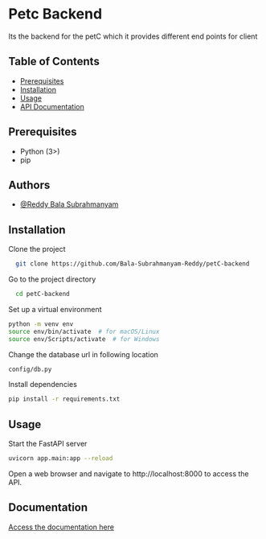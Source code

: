 
# Petc Backend

Its the backend for the petC which it provides different end points for client

## Table of Contents

- [Prerequisites](#prerequisites)
- [Installation](#installation)
- [Usage](#usage)
- [API Documentation](#api-documentation)

## Prerequisites

- Python (3>)
- pip 


## Authors

- [@Reddy Bala Subrahmanyam](https://github.com/Bala-Subrahmanyam-Reddy/)


## Installation

Clone the project

```bash
  git clone https://github.com/Bala-Subrahmanyam-Reddy/petC-backend
```

Go to the project directory

```bash
  cd petC-backend
```

Set up a virtual environment
```bash
python -m venv env
source env/bin/activate  # for macOS/Linux
source env/Scripts/activate  # for Windows
```
Change the database  url in following location 
```bash
config/db.py
```

Install dependencies
```bash
pip install -r requirements.txt
```
## Usage

Start the FastAPI server
```bash
uvicorn app.main:app --reload
```

Open a web browser and navigate to http://localhost:8000 to access the API.




## Documentation

[Access the documentation here ](http://localhost:8000/docs)

